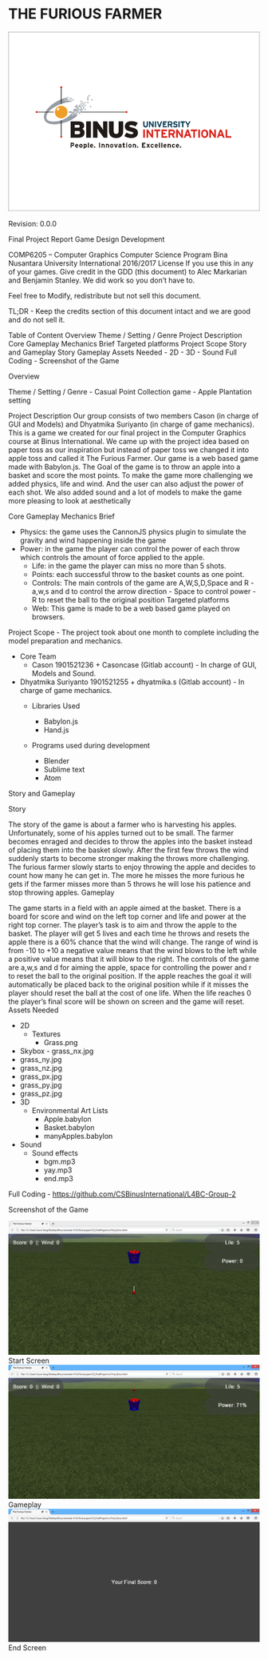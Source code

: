 </center>

<h1>THE FURIOUS FARMER</h1>

<center><img src="screenshots/binusLogo.png"></center>
 
Revision: 0.0.0

Final Project Report
Game Design Development


COMP6205 – Computer Graphics
Computer Science Program
Bina Nusantara University International
2016/2017 
License 
If you use this in any of your games. Give credit in the GDD (this document) to Alec Markarian and Benjamin Stanley. We did work so you don’t have to.   

Feel free to Modify, redistribute but not sell this document.


TL;DR - Keep the credits section of this document intact and we are good and do not sell it.
</center>
Table of Content
Overview
Theme / Setting / Genre
Project Description
Core Gameplay Mechanics Brief
Targeted platforms
Project Scope
Story and Gameplay
Story
Gameplay
Assets Needed
- 2D
- 3D
- Sound
Full Coding
- <Put your group CS Github url/link>
Screenshot of the Game

Overview



Theme / Setting / Genre
	- Casual Point Collection game
	- Apple Plantation setting

Project Description 
Our group consists of two members Cason (in charge of GUI and Models) and Dhyatmika Suriyanto (in charge of game mechanics). This is a game we created for our final project in the Computer Graphics course at Binus International. 
We came up with the project idea based on paper toss as our inspiration but instead of paper toss we changed it into apple toss and called it The Furious Farmer. Our game is a web based game made with Babylon.js. The Goal of the game is to throw an apple into a basket and score the most points.
To make the game more challenging we added physics, life and wind. And the user can also adjust the power of each shot. We also added sound and a lot of models to make the game more pleasing to look at aesthetically 
 
Core Gameplay Mechanics Brief
- Physics: the game uses the CannonJS physics plugin to simulate the gravity and wind happening inside the game
- Power: in the game the player can control the power of each throw which controls the amount of force applied to the apple.
	- Life: in the game the player can miss no more than 5 shots.
	- Points: each successful throw to the basket counts as one point.
	- Controls: The main controls of the game are A,W,S,D,Space and R
			- a,w,s and d to control the arrow direction
			- Space to control power
			- R to reset the ball to the original position
Targeted platforms
	- Web: This game is made to be a web based game played on browsers.

Project Scope 
	- The project took about one month to complete including the model preparation and mechanics.
- Core Team
	- Cason 1901521236 + Casoncase (Gitlab account)
			- In charge of GUI, Models and Sound.
- Dhyatmika Suriyanto 1901521255 + dhyatmika.s (Gitlab account)
			- In charge of game mechanics.
	- Libraries Used 
		- Babylon.js
		- Hand.js



	- Programs used during development
		- Blender
		- Sublime text
		- Atom

Story and Gameplay

Story 

The story of the game is about a farmer who is harvesting his apples. Unfortunately, some of his apples turned out to be small. The farmer becomes enraged and decides to throw the apples into the basket instead of placing them into the basket slowly. After the first few throws the wind suddenly starts to become stronger making the throws more challenging. The furious farmer slowly starts to enjoy throwing the apple and decides to count how many he can get in. The more he misses the more furious he gets if the farmer misses more than 5 throws he will lose his patience and stop throwing apples.
Gameplay 

The game starts in a field with an apple aimed at the basket. There is a board for score and wind on the left top corner and life and power at the right top corner. The player’s task is to aim and throw the apple to the basket. The player will get 5 lives and each time he throws and resets the apple there is a 60% chance that the wind will change. The range of wind is from -10 to +10 a negative value means that the wind blows to the left while a positive value means that it will blow to the right. The controls of the game are a,w,s and d for aiming the apple, space for controlling the power and r to reset the ball to the original position. If the apple reaches the goal it will automatically be placed back to the original position while if it misses the player should reset the ball at the cost of one life. When the life reaches 0 the player’s final score will be shown on screen and the game will reset.
Assets Needed

- 2D
	- Textures
		- Grass.png
- Skybox
		- grass_nx.jpg
- grass_ny.jpg
- grass_nz.jpg
- grass_px.jpg
- grass_py.jpg
- grass_pz.jpg
- 3D
	- Environmental Art Lists
		- Apple.babylon
		- Basket.babylon
		- manyApples.babylon
- Sound
	- Sound effects
		- bgm.mp3
		- yay.mp3
		- end.mp3




Full Coding
	- https://github.com/CSBinusInternational/L4BC-Group-2
		


Screenshot of the Game
 
<img src="screenshots/ss1.png">
Start Screen
<img src="screenshots/ss2.png">
Gameplay
<img src="screenshots/endScreen.png">
End Screen
